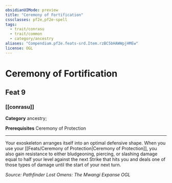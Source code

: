 ```yaml
---
obsidianUIMode: preview
title: "Ceremony of Fortification"
cssclasses: pf2e,pf2e-spell
tags:
  - trait/conrasu
  - trait/common
  - category/ancestry
aliases: "Compendium.pf2e.feats-srd.Item.rzBC5bHAWWpjHMEw"
license: OGL
---
```

# Ceremony of Fortification
## Feat 9
### [[conrasu]]

**Category** ancestry; 



**Prerequisites** Ceremony of Protection
* * *
Your exoskeleton arranges itself into an optimal defensive shape. When you use your [[Feats/Ceremony of Protection|Ceremony of Protection]], you also gain resistance to either bludgeoning, piercing, or slashing damage equal to half your level against the next Strike that hits you and deals one of those types of damage until the start of your next turn.

*Source: Pathfinder Lost Omens: The Mwangi Expanse*
*OGL*
